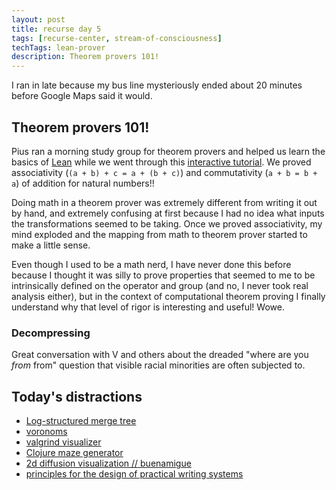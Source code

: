 ```yaml
---
layout: post
title: recurse day 5
tags: [recurse-center, stream-of-consciousness]
techTags: lean-prover
description: Theorem provers 101!
---
```


I ran in late because my bus line mysteriously ended about 20 minutes before Google Maps said it would.

## Theorem provers 101!

Pius ran a morning study group for theorem provers and helped us learn the basics of [Lean](https://leanprover.github.io/) while we went through this [interactive tutorial](http://wwwf.imperial.ac.uk/~buzzard/xena/natural_number_game/). We proved associativity (`(a + b) + c = a + (b + c)`) and commutativity (`a + b = b + a`) of addition for natural numbers!! 

Doing math in a theorem prover was extremely different from writing it out by hand, and extremely confusing at first because I had no idea what inputs the transformations seemed to be taking. Once we proved associativity, my mind exploded and the mapping from math to theorem prover started to make a little sense.

Even though I used to be a math nerd, I have never done this before because I thought it was silly to prove properties that seemed to me to be intrinsically defined on the operator and group (and no, I never took real analysis either), but in the context of computational theorem proving I finally understand why that level of rigor is interesting and useful! Wowe.

### Decompressing

Great conversation with V and others about the dreaded "where are you *from* from" question that visible racial minorities are often subjected to.

## Today's distractions

- [Log-structured merge tree](https://en.wikipedia.org/wiki/Log-structured_merge-tree)
- [voronoms](https://github.com/toph-allen/voronoms)
- [valgrind visualizer](https://formulae.brew.sh/formula/qcachegrind)
- [Clojure maze generator](https://nextjournal.com/kommen/clojure-maze-generation)
- [2d diffusion visualization // buenamigue](https://github.com/bu3nAmigue/2d-diffusion-limited-aggregation-experiments)
- [principles for the design of practical writing systems](https://www.jstor.org/stable/pdf/30029259.pdf)
